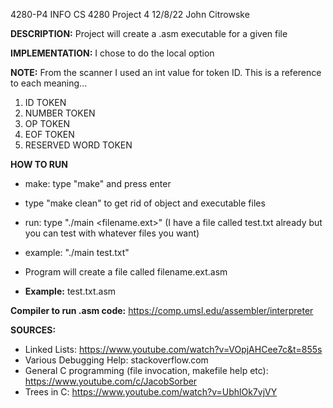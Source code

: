 
4280-P4
INFO
CS 4280
Project 4
12/8/22
John Citrowske


**DESCRIPTION:**
Project will create a .asm executable for a given file

**IMPLEMENTATION:**
I chose to do the local option

**NOTE:**
From the scanner I used an int value for token ID. This is a reference to each meaning...
1. ID TOKEN
2. NUMBER TOKEN
3. OP TOKEN
4. EOF TOKEN
5. RESERVED WORD TOKEN

**HOW TO RUN**

* make: type "make" and press enter
* type "make clean" to get rid of object and executable files

* run: type "./main <filename.ext>"  (I have a file called test.txt already but you can test with whatever files you want)
* example: "./main test.txt"
* Program will create a file called filename.ext.asm 
* **Example:** test.txt.asm

**Compiler to run .asm code:**
https://comp.umsl.edu/assembler/interpreter

**SOURCES:**
* Linked Lists: https://www.youtube.com/watch?v=VOpjAHCee7c&t=855s
* Various Debugging Help: stackoverflow.com
* General C programming (file invocation, makefile help etc): https://www.youtube.com/c/JacobSorber
* Trees in C: https://www.youtube.com/watch?v=UbhlOk7vjVY



